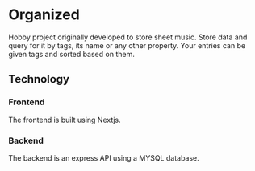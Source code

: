 # Organized
Hobby project originally developed to store sheet music. Store data and query for it by tags, its name or any other property. Your entries can be given tags and sorted based on them.

## Technology

### Frontend

The frontend is built using Nextjs.

### Backend

The backend is an express API using a MYSQL database.
